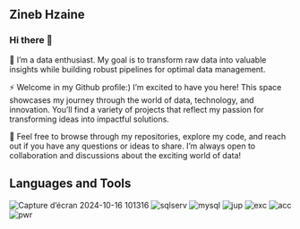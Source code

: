 ## Zineb Hzaine 

### Hi there 👋

🌟 I’m a data enthusiast. My goal is to transform raw data into valuable insights while building robust pipelines for optimal data management.

⚡ Welcome in my Github profile:) I’m excited to have you here! This space showcases my journey through the world of data, technology, and innovation. You’ll find a variety of projects that reflect my passion for transforming ideas into impactful solutions.

💬 Feel free to browse through my repositories, explore my code, and reach out if you have any questions or ideas to share. I’m always open to collaboration and discussions about the exciting world of data!


## Languages and Tools

![Capture d’écran 2024-10-16 101316](https://github.com/user-attachments/assets/3f54c052-4f3c-46f8-8360-7cd9b64cadf9)  ![sqlserv](https://github.com/user-attachments/assets/2124c8c3-00b9-41ac-b692-d3f22719352b)  ![mysql](https://github.com/user-attachments/assets/721fc6bc-f530-411f-9ec4-ff00b94d7caa)  ![jup](https://github.com/user-attachments/assets/dd088099-cde2-41d6-b739-78f525d7d042)  ![exc](https://github.com/user-attachments/assets/31101db6-e567-4a8b-b37b-87d37b1d4618)  ![acc](https://github.com/user-attachments/assets/4119d7a8-3f00-46f7-a008-ff3a7cde128c) ![pwr](https://github.com/user-attachments/assets/ebb7ab0f-b0d5-4717-9c4e-f7eb421ee404)
















